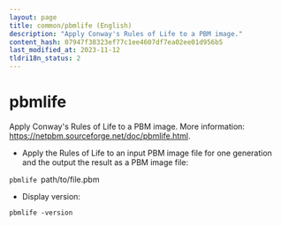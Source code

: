 ```yaml
---
layout: page
title: common/pbmlife (English)
description: "Apply Conway's Rules of Life to a PBM image."
content_hash: 07947f38323ef77c1ee4607df7ea02ee01d956b5
last_modified_at: 2023-11-12
tldri18n_status: 2
---
```

# pbmlife

Apply Conway's Rules of Life to a PBM image.
More information: <https://netpbm.sourceforge.net/doc/pbmlife.html>.

- Apply the Rules of Life to an input PBM image file for one generation and the output the result as a PBM image file:

`pbmlife `<span class="tldr-var badge badge-pill bg-dark-lm bg-white-dm text-white-lm text-dark-dm font-weight-bold">path/to/file.pbm</span>

- Display version:

`pbmlife -version`
